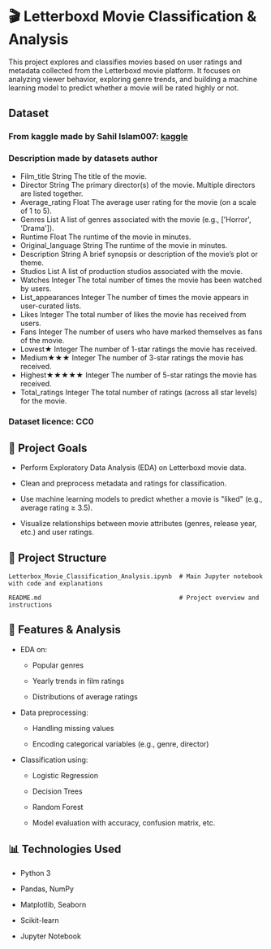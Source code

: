 # 🎬 Letterboxd Movie Classification & Analysis
This project explores and classifies movies based on user ratings and metadata collected from the Letterboxd movie platform. It focuses on analyzing viewer behavior, exploring genre trends, and building a machine learning model to predict whether a movie will be rated highly or not.

## Dataset
### From kaggle made by Sahil Islam007: [kaggle](https://www.kaggle.com/datasets/sahilislam007/letterbox-movie-classification-dataset)

### Description made by datasets author

- Film_title String The title of the movie.
- Director String The primary director(s) of the movie. Multiple directors are listed together.
- Average_rating Float The average user rating for the movie (on a scale of 1 to 5).
- Genres List A list of genres associated with the movie (e.g., ['Horror', 'Drama']).
- Runtime Float The runtime of the movie in minutes.
- Original_language String The runtime of the movie in minutes.
- Description String A brief synopsis or description of the movie’s plot or theme.
- Studios List A list of production studios associated with the movie.
- Watches Integer The total number of times the movie has been watched by users.
- List_appearances Integer The number of times the movie appears in user-curated lists.
- Likes Integer The total number of likes the movie has received from users.
- Fans Integer The number of users who have marked themselves as fans of the movie.
- Lowest★ Integer The number of 1-star ratings the movie has received.
- Medium★★★ Integer The number of 3-star ratings the movie has received.
- Highest★★★★★ Integer The number of 5-star ratings the movie has received.
- Total_ratings Integer The total number of ratings (across all star levels) for the movie.


### Dataset licence: CC0


## 📌 Project Goals
- Perform Exploratory Data Analysis (EDA) on Letterboxd movie data.

- Clean and preprocess metadata and ratings for classification.

- Use machine learning models to predict whether a movie is "liked" (e.g., average rating ≥ 3.5).

- Visualize relationships between movie attributes (genres, release year, etc.) and user ratings.

## 📁 Project Structure
```
Letterbox_Movie_Classification_Analysis.ipynb  # Main Jupyter notebook with code and explanations

README.md                                      # Project overview and instructions
```
## 🧪 Features & Analysis
- EDA on:

  - Popular genres

  - Yearly trends in film ratings

  - Distributions of average ratings

- Data preprocessing:

  - Handling missing values

  - Encoding categorical variables (e.g., genre, director)

- Classification using:

  - Logistic Regression

  - Decision Trees

  - Random Forest

  - Model evaluation with accuracy, confusion matrix, etc.

## 📊 Technologies Used
- Python 3

- Pandas, NumPy

- Matplotlib, Seaborn

- Scikit-learn

- Jupyter Notebook
